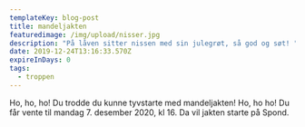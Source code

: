 ```yaml
---
templateKey: blog-post
title: mandeljakten
featuredimage: /img/upload/nisser.jpg
description: "På låven sitter nissen med sin julegrøt, så god og søt! "
date: 2019-12-24T13:16:33.570Z
expireInDays: 0
tags:
  - troppen
---
```

Ho, ho, ho! Du trodde du kunne tyvstarte med mandeljakten! Ho, ho ho! Du får vente til mandag 7. desember 2020, kl 16. Da vil jakten starte på Spond.